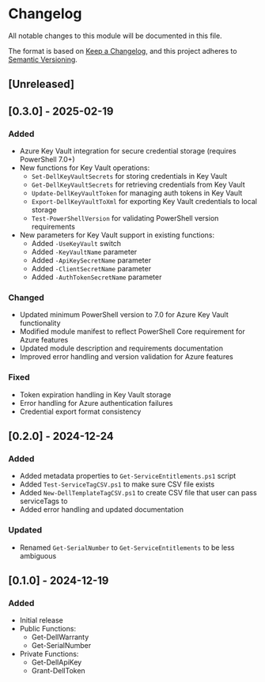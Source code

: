 # Changelog
All notable changes to this module will be documented in this file.

The format is based on [Keep a Changelog](https://keepachangelog.com/en/1.0.0/),
and this project adheres to [Semantic Versioning](https://semver.org/spec/v2.0.0.html).

## [Unreleased]

## [0.3.0] - 2025-02-19
### Added
- Azure Key Vault integration for secure credential storage (requires PowerShell 7.0+)
- New functions for Key Vault operations:
  - `Set-DellKeyVaultSecrets` for storing credentials in Key Vault
  - `Get-DellKeyVaultSecrets` for retrieving credentials from Key Vault
  - `Update-DellKeyVaultToken` for managing auth tokens in Key Vault
  - `Export-DellKeyVaultToXml` for exporting Key Vault credentials to local storage
  - `Test-PowerShellVersion` for validating PowerShell version requirements
- New parameters for Key Vault support in existing functions:
  - Added `-UseKeyVault` switch
  - Added `-KeyVaultName` parameter
  - Added `-ApiKeySecretName` parameter
  - Added `-ClientSecretName` parameter
  - Added `-AuthTokenSecretName` parameter

### Changed
- Updated minimum PowerShell version to 7.0 for Azure Key Vault functionality
- Modified module manifest to reflect PowerShell Core requirement for Azure features
- Updated module description and requirements documentation
- Improved error handling and version validation for Azure features

### Fixed
- Token expiration handling in Key Vault storage
- Error handling for Azure authentication failures
- Credential export format consistency

## [0.2.0] - 2024-12-24
### Added 
- Added metadata properties to `Get-ServiceEntitlements.ps1` script
- Added `Test-ServiceTagCSV.ps1` to make sure CSV file exists
- Added `New-DellTemplateTagCSV.ps1` to create CSV file that user can pass serviceTags to
- Added error handling and updated documentation

### Updated
- Renamed `Get-SerialNumber` to `Get-ServiceEntitlements` to be less ambiguous

## [0.1.0] - 2024-12-19
### Added
- Initial release
- Public Functions:
  - Get-DellWarranty
  - Get-SerialNumber
- Private Functions:
  - Get-DellApiKey
  - Grant-DellToken